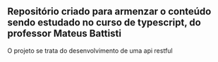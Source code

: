 <h2>Repositório criado para armenzar o conteúdo sendo estudado no curso de typescript, do professor Mateus Battisti</h2>
<p>O projeto se trata do desenvolvimento de uma api restful</p>